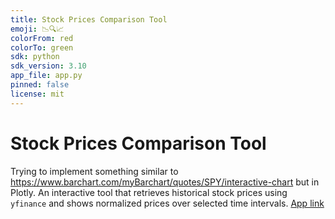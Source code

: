 ```yaml
---
title: Stock Prices Comparison Tool
emoji: 📉🔍📈
colorFrom: red
colorTo: green
sdk: python
sdk_version: 3.10
app_file: app.py
pinned: false
license: mit
---
```


# Stock Prices Comparison Tool

Trying to implement something similar to https://www.barchart.com/myBarchart/quotes/SPY/interactive-chart but in Plotly.
An interactive tool that retrieves historical stock prices using `yfinance` and shows normalized prices over selected time intervals.
[App link](https://huggingface.co/spaces/sukiboo/compare-stocks)
